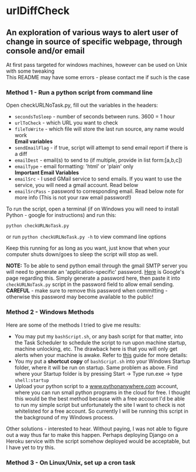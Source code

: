 # urlDiffCheck

## An exploration of various ways to alert user of change in source of specific webpage, through console and/or email

At first pass targeted for windows machines, however can be used on Unix with some tweaking  
This README may have some errors - please contact me if such is the case

### Method 1 - Run a python script from command line
Open checkURLNoTask.py, fill out the variables in the headers:
- `secondsToSleep` - number of seconds between runs.  3600 = 1 hour
- `urlToCheck` - which URL you want to check
- `fileToWrite` - which file will store the last run source, any name would work  
**Email variables**
- `sendEmailFlag` - if true, script will attempt to send email report if there is a diff
- `emailDest` - email(s) to send to (if multiple, provide in list form:[a,b,c])
- `emailType` - email formatting: 'html' or 'plain' only  
	**Important Email Variables**
- `emailSrc` - I used GMail service to send emails.  If you want to use the service, you will need a gmail account.  Read below
- `emailSrcPass` - password to corresponding email. Read below note for more info (This is not your raw email password!)

To run the script, open a terminal (if on Windows you will need to install Python - google for instructions) and run this:

`python checkURLNoTask.py`

or run `python checkURLNoTask.py -h` to view command line options


Keep this running for as long as you want, just know that when your computer shuts down/goes to sleep the script will stop as well.


**NOTE:**  To be able to send python email through the gmail SMTP server you will need to generate an 'application-specific' password. [Here](https://support.google.com/accounts/answer/185833) is Google's page regarding this.  Simply generate a password here, then paste it into `checkURLNoTask.py` script in the password field to allow email sending.  
**CAREFUL** - make sure to remove this password when committing - otherwise this password may become available to the public!


### Method 2 - Windows Methods
Here are some of the methods I tried to give me results:  
* You may put my `bashScript.sh`, or any bash script for that matter, into the Task Scheduler to schedule the script to run upon machine startup, machine unlocking, etc.  The drawback here is that you will only get alerts when your machine is awake. Refer to [this](http://www.howtogeek.com/123393/how-to-automatically-run-programs-and-set-reminders-with-the-windows-task-scheduler/) guide for more details: 
* You my put a **shortcut copy** of `bashScript.sh` into your Windows Startup folder, where it will be run on startup.  Same problem as above.  Find where your Startup folder is by pressing Start -> Type run.exe -> type `shell:startup`
* Upload your python script to a www.pythonanywhere.com account, where you can run small python programs in the cloud for free.  I thought this would be the best method because with a free account I'd be able to run my simple script but unfortunately the site I want to check is not whitelisted for a free account.  So currently I will be running this script in the background of my Windows process.
  
Other solutions - interested to hear.  Without paying, I was not able to figure out a way thus far to make this happen. Perhaps deploying Django on a Heroku service with the script somehow deployed would be acceptable, but I have yet to try this.

### Method 3 - On Linux/Unix, set up a cron task